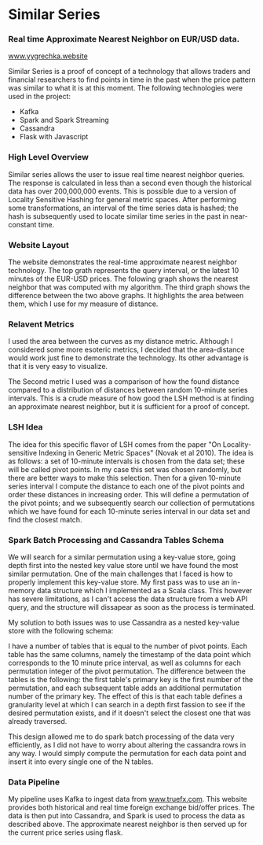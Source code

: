 # Similar Series

### Real time Approximate Nearest Neighbor on EUR/USD data.
www.yygrechka.website

Similar Series is a proof of concept of a technology that allows traders and financial researchers to find points in time in the past when the price pattern was similar to what it is at this moment. The following technologies were used in the project:

* Kafka
* Spark and Spark Streaming
* Cassandra
* Flask with Javascript

### High Level Overview

Similar series allows the user to issue real time nearest neighbor queries. The response is calculated in less than a second even though the historical data has over 200,000,000 events. This is possible due to a version of Locality Sensitive Hashing for general metric spaces. After performing some transformations, an interval of the time series data is hashed; the hash is subsequently used to locate similar time series in the past in near-constant time.

### Website Layout

The website demonstrates the real-time approximate nearest neighbor technology. The top grath represents the query interval, or the latest 10 minutes of the EUR-USD prices. The folowing graph shows the nearest neighbor that was computed with my algorithm. The third graph shows the difference between the two above graphs. It highlights the area between them, which I use for my measure of distance.

### Relavent Metrics

I used the area between the curves as my distance metric. Although I considered some more esoteric metrics, I decided that the area-distance would work just fine to demonstrate the technology. Its other advantage is that it is very easy to visualize. 

The Second metric I used was a comparison of how the found distance compared to a distribution of distances between random 10-minute series intervals. This is a crude measure of how good the LSH method is at finding an approximate nearest neighbor, but it is sufficient for a proof of concept.

### LSH Idea

The idea for this specific flavor of LSH comes from the paper "On Locality-sensitive Indexing in Generic Metric Spaces" (Novak et al 2010). The idea is as follows: a set of 10-minute intervals is chosen from the data set; these will be called pivot points. In my case this set was chosen randomly, but there are better ways to make this selection. Then for a given 10-minute series interval I compute the distance to each one of the pivot points and order these distances in increasing order. This will define a permutation of the pivot points; and we subsequently search our collection of permutations which we have found for each 10-minute series interval in our data set and find the closest match.

### Spark Batch Processing and Cassandra Tables Schema 

We will search for a similar permutation using a key-value store, going depth first into the nested key value store until we have found the most similar permutation. One of the main challenges that I faced is how to properly implement this key-value store. My first pass was to use an in-memory data structure which I implemented as a Scala class. This however has severe limitations, as I can't access the data structure from a web API query, and the structure will dissapear as soon as the process is terminated. 

My solution to both issues was to use Cassandra as a nested key-value store with the following schema:

I have a number of tables that is equal to the number of pivot points. Each table has the same columns, namely the timestamp of the data point which corresponds to the 10 minute price interval, as well as columns for each permutation integer of the pivot permutation. The difference between the tables is the following: the first table's primary key is the first number of the permutation, and each subsequent table adds an additional permutation number of the primary key. The effect of this is that each table defines a granularity level at which I can search in a depth first fassion to see if the desired permutation exists, and if it doesn't select the closest one that was already traversed. 

This design allowed me to do spark batch processing of the data very efficiently, as I did not have to worry about altering the cassandra rows in any way. I would simply compute the permutation for each data point and insert it into every single one of the N tables.



### Data Pipeline

My pipeline uses Kafka to ingest data from www.truefx.com. This website provides both historical and real time foreign exchange bid/offer prices. The data is then put into Cassandra, and Spark is used to process the data as described above. The approximate nearest neighbor is then served up for the current price series using flask.
